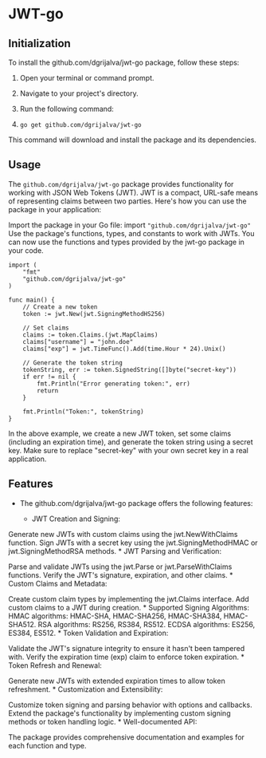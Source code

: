 # JWT-go



## Initialization

To install the github.com/dgrijalva/jwt-go package, follow these steps:

1. Open your terminal or command prompt.

2. Navigate to your project's directory.

3. Run the following command:
4. `go get github.com/dgrijalva/jwt-go`

This command will download and install the package and its dependencies.

## Usage
The `github.com/dgrijalva/jwt-go` package provides functionality for working with JSON Web Tokens (JWT). JWT is a compact, URL-safe means of representing claims between two parties. Here's how you can use the package in your application:

Import the package in your Go file:
import `"github.com/dgrijalva/jwt-go"`
Use the package's functions, types, and constants to work with JWTs.
You can now use the functions and types provided by the jwt-go package in your code.

```package main
import (
    "fmt"
    "github.com/dgrijalva/jwt-go"
)

func main() {
    // Create a new token
    token := jwt.New(jwt.SigningMethodHS256)

    // Set claims
    claims := token.Claims.(jwt.MapClaims)
    claims["username"] = "john.doe"
    claims["exp"] = jwt.TimeFunc().Add(time.Hour * 24).Unix()

    // Generate the token string
    tokenString, err := token.SignedString([]byte("secret-key"))
    if err != nil {
        fmt.Println("Error generating token:", err)
        return
    }

    fmt.Println("Token:", tokenString)
}
```
In the above example, we create a new JWT token, set some claims (including an expiration time), and generate the token string using a secret key.
Make sure to replace "secret-key" with your own secret key in a real application.
## Features
* The github.com/dgrijalva/jwt-go package offers the following features:

	* JWT Creation and Signing:

Generate new JWTs with custom claims using the jwt.NewWithClaims function.
Sign JWTs with a secret key using the jwt.SigningMethodHMAC or jwt.SigningMethodRSA methods.
	* JWT Parsing and Verification:

Parse and validate JWTs using the jwt.Parse or jwt.ParseWithClaims functions.
Verify the JWT's signature, expiration, and other claims.
	* Custom Claims and Metadata:

Create custom claim types by implementing the jwt.Claims interface.
Add custom claims to a JWT during creation.
	* Supported Signing Algorithms:
HMAC algorithms: HMAC-SHA, HMAC-SHA256, HMAC-SHA384, HMAC-SHA512.
RSA algorithms: RS256, RS384, RS512.
ECDSA algorithms: ES256, ES384, ES512.
	* Token Validation and Expiration:

Validate the JWT's signature integrity to ensure it hasn't been tampered with.
Verify the expiration time (exp) claim to enforce token expiration.
	* Token Refresh and Renewal:

Generate new JWTs with extended expiration times to allow token refreshment.
	* Customization and Extensibility:

Customize token signing and parsing behavior with options and callbacks.
Extend the package's functionality by implementing custom signing methods or token handling logic.
	* Well-documented API:

The package provides comprehensive documentation and examples for each function and type.


